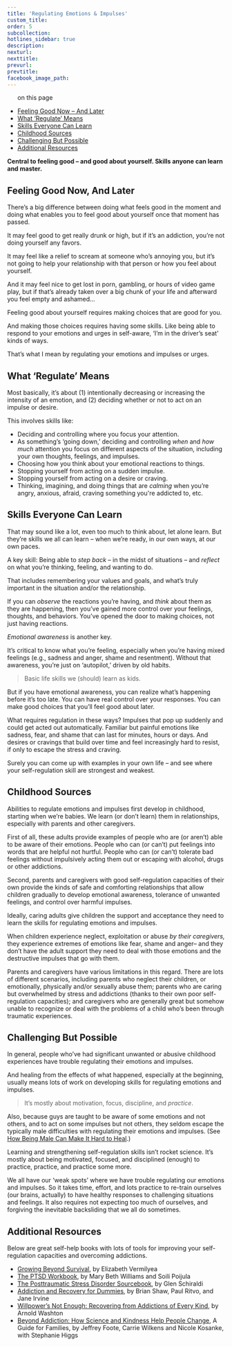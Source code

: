 ```yaml
---
title: 'Regulating Emotions & Impulses'
custom_title:
order: 5
subcollection:
hotlines_sidebar: true
description:
nexturl:
nexttitle:
prevurl:
prevtitle:
facebook_image_path:
---
```



<ul class="onpage"><p class="onpage__header">on this page</p>
  <li><a href="#feeling-good-now-and-later">Feeling Good Now – And Later </a></li>
  <li><a href="#what-regulate-means"> What ‘Regulate’ Means </a></li>
  <li><a href="#skills-everyone-can-learn">Skills Everyone Can Learn</a></li>
  <li><a href="#childhood-sources">Childhood Sources</a></li>
  <li><a href="#challenging-but-possible">Challenging But Possible</a></li>
  <li><a href="#additional-resources">Additional Resources</a></li>
</ul>

**Central to feeling good – and good about yourself. Skills anyone can learn and master.**

## Feeling Good Now, And Later

There’s a big difference between doing what feels good in the moment and doing what enables you to feel good about yourself once that moment has passed.

It may feel good to get really drunk or high, but if it’s an addiction, you’re not doing yourself any favors.

It may feel like a relief to scream at someone who’s annoying you, but it’s not going to help your relationship with that person or how you feel about yourself.

And it may feel nice to get lost in porn, gambling, or hours of video game play, but if that’s already taken over a big chunk of your life and afterward you feel empty and ashamed…

Feeling good about yourself requires making choices that are good for you.

And making those choices requires having some skills. Like being able to respond to your emotions and urges in self-aware, ‘I’m in the driver’s seat’ kinds of ways.

That’s what I mean by regulating your emotions and impulses or urges.

## What ‘Regulate’ Means

Most basically, it’s about (1) intentionally decreasing or increasing the intensity of an emotion, and (2) deciding whether or not to act on an impulse or desire.

This involves skills like:

* Deciding and controlling where you focus your attention.
* As something’s ‘going down,’ deciding and controlling *when* and *how much* attention you focus on different aspects of the situation, including your own thoughts, feelings, and impulses.
* Choosing how you think about your emotional reactions to things.
* Stopping yourself from acting on a sudden impulse.
* Stopping yourself from acting on a desire or craving.
* Thinking, imagining, and doing things that are *calming* when you’re angry, anxious, afraid, craving something you're addicted to, etc.

##  Skills Everyone Can Learn

That may sound like a lot, even too much to think about, let alone learn. But they’re skills we all can learn – when we’re ready, in our own ways, at our own paces.

A key skill: Being able to *step back* – in the midst of situations – and *reflect* on what you’re thinking, feeling, and wanting to do.

That includes remembering your values and goals, and what’s truly important in the situation and/or the relationship.

If you can *observe* the reactions you’re having, and *think* about them as they are happening, then you’ve gained more control over your feelings, thoughts, and behaviors. You’ve opened the door to making choices, not just having reactions.

*Emotional awareness* is another key.

It’s critical to know what you’re feeling, especially when you’re having mixed feelings (e.g., sadness and anger, shame and resentment). Without that awareness, you’re just on ‘autopilot,’ driven by old habits.

> Basic life skills we (should) learn as kids.

But if you have emotional awareness, you can realize what’s happening before it’s too late. You can have real control over your responses. You can make good choices that you’ll feel good about later.

What requires regulation in these ways? Impulses that pop up suddenly and could get acted out automatically. Familiar but painful emotions like sadness, fear, and shame that can last for minutes, hours or days. And desires or cravings that build over time and feel increasingly hard to resist, if only to escape the stress and craving.

Surely you can come up with examples in your own life – and see where your self-regulation skill are strongest and weakest.

## Childhood Sources

Abilities to regulate emotions and impulses first develop in childhood, starting when we’re babies. We learn (or don’t learn) them in relationships, especially with parents and other caregivers.

First of all, these adults provide examples of people who are (or aren’t) able to be aware of their emotions. People who can (or can’t) put feelings into words that are helpful not hurtful. People who can (or can’t) tolerate bad feelings without impulsively acting them out or escaping with alcohol, drugs or other addictions.

Second, parents and caregivers with good self-regulation capacities of their own provide the kinds of safe and comforting relationships that allow children gradually to develop emotional awareness, tolerance of unwanted feelings, and control over harmful impulses.

Ideally, caring adults give children the support and acceptance they need to learn the skills for regulating emotions and impulses.

When children experience neglect, exploitation or abuse *by their caregivers,* they experience extremes of emotions like fear, shame and anger– and they don’t have the adult support they need to deal with those emotions and the destructive impulses that go with them.

Parents and caregivers have various limitations in this regard. There are lots of different scenarios, including parents who neglect their children, or emotionally, physically and/or sexually abuse them; parents who are caring but overwhelmed by stress and addictions (thanks to their own poor self-regulation capacities); and caregivers who are generally great but somehow unable to recognize or deal with the problems of a child who’s been through traumatic experiences.

## Challenging But Possible

In general, people who’ve had significant unwanted or abusive childhood experiences have trouble regulating their emotions and impulses.

And healing from the effects of what happened, especially at the beginning, usually means lots of work on developing skills for regulating emotions and impulses.

> It’s mostly about motivation, focus, discipline, and *practice*.

Also, because guys are taught to be aware of some emotions and not others, and to act on some impulses but not others, they seldom escape the typically male difficulties with regulating their emotions and impulses. (See [How Being Male Can Make It Hard to Heal](/child-abuse/sexual-abuse-of-boys/how-being-male-can-make-it-hard-to-heal/).)

Learning and strengthening self-regulation skills isn’t rocket science. It’s mostly about being motivated, focused, and disciplined (enough) to practice, practice, and practice some more.

We all have our ‘weak spots’ where we have trouble regulating our emotions and impulses. So it takes time, effort, and lots practice to re-train ourselves (our brains, actually) to have healthy responses to challenging situations and feelings. It also requires not expecting too much of ourselves, and forgiving the inevitable backsliding that we all do sometimes.

## Additional Resources

Below are great self-help books with lots of tools for improving your self-regulation capacities and overcoming addictions.

* [Growing Beyond Survival](http://www.amazon.com/dp/1886968098/ref=nosim/?tag=jimhoppercom-20/), by Elizabeth Vermilyea
* [The PTSD Workbook](http://www.amazon.com/dp/1572242825/ref=nosim/?tag=jimhoppercom-20/), by Mary Beth Williams and Soili Poijula
* [The Posttraumatic Stress Disorder Sourcebook](http://www.amazon.com/dp/0737302658/ref=nosim/?tag=jimhoppercom-20/), by Glen Schiraldi
* [Addiction and Recovery for Dummies](http://www.amazon.com/dp/0764576259/ref=nosim/?tag=jimhoppercom-20/), by Brian Shaw, Paul Ritvo, and Jane Irvine
* [Willpower’s Not Enough: Recovering from Addictions of Every Kind](http://www.amazon.com/dp/0060919698/ref=nosim/?tag=jimhoppercom-20/), by Arnold Washton
* [Beyond Addiction: How Science and Kindness Help People Change](http://www.amazon.com/Beyond-Addiction-Science-Kindness-People/dp/1476709483/ref=nosim/?tag=jimhoppercom-20/), A Guide for Families, by Jeffrey Foote, Carrie Wilkens and Nicole Kosanke, with Stephanie Higgs